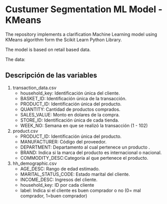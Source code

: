 # Custumer Segmentation ML Model - KMeans
The repository implements a clarification Machine Learning model using KMeans algorithm form the Scikit Learn Python Library.

The model is based on retail based data.

The data:

## Descripción de las variables
1. transaction_data.csv
    * household_key: Identificación única del cliente.
    * BASKET_ID: Identificación única de la  transacción.
    * PRODUCT_ID: Identificación única del producto.
    * QUANTITY: Cantidad de productos comprados.
    * SALES_VALUE: Monto en dolares de la compra.
    * STORE_ID: Identificación única de cada tienda.
    * WEEK_NO: Semana en que se realizó la transacción (1 - 102)
2. product.csv
    * PRODUCT_ID: Identificación única del producto.
    * MANUFACTURER: Código del proveedor.
    * DEPARTMENT: Departamento al cual pertenece un producto .
    * BRAND: Indica si la marca del producto es internacional o nacional.
    * COMMODITY_DESC:Categoría al que pertenece el producto.
3. hh_demographic.csv
    * AGE_DESC: Rango de edad estimado.
    * MARITAL_STATUS_CODE: Estado marital del cliente.
    * INCOME_DESC: Ingresos del cliente.
    * household_key: ID por cada cliente
    * label: Indica si el cliente es buen comprador o no (0= mal comprador, 1=buen comprador)
